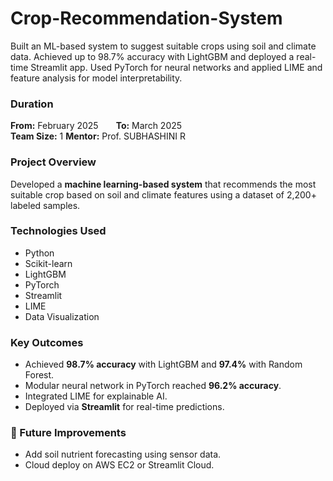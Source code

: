 # Crop-Recommendation-System
Built an ML-based system to suggest suitable crops using soil and climate data. Achieved up to 98.7% accuracy with LightGBM and deployed a real-time Streamlit app. Used PyTorch for neural networks and applied LIME and feature analysis for model interpretability.



### Duration
**From:** February 2025  **To:** March 2025  
**Team Size:** 1
**Mentor:** Prof. SUBHASHINI R


### Project Overview
Developed a **machine learning-based system** that recommends the most suitable crop based on soil and climate features using a dataset of 2,200+ labeled samples.


### Technologies Used
- Python  
- Scikit-learn  
- LightGBM  
- PyTorch  
- Streamlit  
- LIME  
- Data Visualization  


### Key Outcomes
- Achieved **98.7% accuracy** with LightGBM and **97.4%** with Random Forest.  
- Modular neural network in PyTorch reached **96.2% accuracy**.  
- Integrated LIME for explainable AI.  
- Deployed via **Streamlit** for real-time predictions.


### 🔗 Future Improvements
- Add soil nutrient forecasting using sensor data.  
- Cloud deploy on AWS EC2 or Streamlit Cloud.
